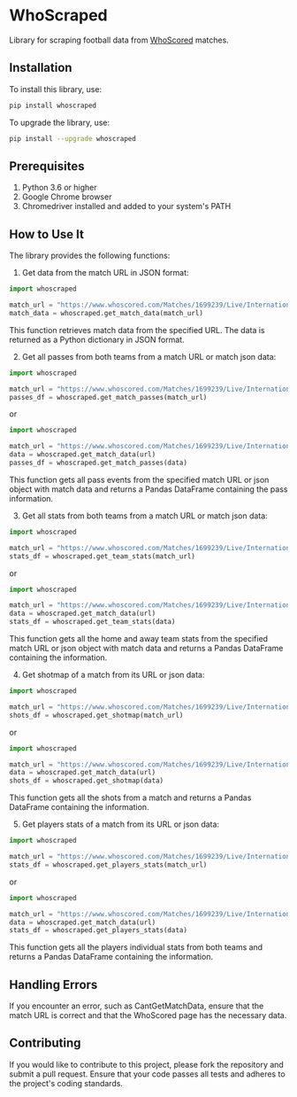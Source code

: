 # WhoScraped

Library for scraping football data from [WhoScored](https://www.whoscored.com/) matches.

## Installation

To install this library, use:

```bash
pip install whoscraped
```

To upgrade the library, use:

```bash
pip install --upgrade whoscraped
```

## Prerequisites
1. Python 3.6 or higher
2. Google Chrome browser
3. Chromedriver installed and added to your system's PATH

## How to Use It
The library provides the following functions:

1. Get data from the match URL in JSON format:

```python
import whoscraped

match_url = "https://www.whoscored.com/Matches/1699239/Live/International-FIFA-World-Cup-2022-Argentina-France"
match_data = whoscraped.get_match_data(match_url)
```

This function retrieves match data from the specified URL. The data is returned as a Python dictionary in JSON format.

2. Get all passes from both teams from a match URL or match json data:

```python
import whoscraped

match_url = "https://www.whoscored.com/Matches/1699239/Live/International-FIFA-World-Cup-2022-Argentina-France"
passes_df = whoscraped.get_match_passes(match_url)
```

or

```python
import whoscraped

match_url = "https://www.whoscored.com/Matches/1699239/Live/International-FIFA-World-Cup-2022-Argentina-France"
data = whoscraped.get_match_data(url)
passes_df = whoscraped.get_match_passes(data)
```

This function gets all pass events from the specified match URL or json object with match data and returns a Pandas DataFrame containing the pass information.

3. Get all stats from both teams from a match URL or match json data:

```python
import whoscraped

match_url = "https://www.whoscored.com/Matches/1699239/Live/International-FIFA-World-Cup-2022-Argentina-France"
stats_df = whoscraped.get_team_stats(match_url)
```

or

```python
import whoscraped

match_url = "https://www.whoscored.com/Matches/1699239/Live/International-FIFA-World-Cup-2022-Argentina-France"
data = whoscraped.get_match_data(url)
stats_df = whoscraped.get_team_stats(data)
```

This function gets all the home and away team stats from the specified match URL or json object with match data and returns a Pandas DataFrame containing the information.

4. Get shotmap of a match from its URL or json data:

```python
import whoscraped

match_url = "https://www.whoscored.com/Matches/1699239/Live/International-FIFA-World-Cup-2022-Argentina-France"
shots_df = whoscraped.get_shotmap(match_url)
```

or

```python
import whoscraped

match_url = "https://www.whoscored.com/Matches/1699239/Live/International-FIFA-World-Cup-2022-Argentina-France"
data = whoscraped.get_match_data(url)
shots_df = whoscraped.get_shotmap(data)
```

This function gets all the shots from a match and returns a Pandas DataFrame containing the information.

5. Get players stats of a match from its URL or json data:

```python
import whoscraped

match_url = "https://www.whoscored.com/Matches/1699239/Live/International-FIFA-World-Cup-2022-Argentina-France"
stats_df = whoscraped.get_players_stats(match_url)
```

or

```python
import whoscraped

match_url = "https://www.whoscored.com/Matches/1699239/Live/International-FIFA-World-Cup-2022-Argentina-France"
data = whoscraped.get_match_data(url)
stats_df = whoscraped.get_players_stats(data)
```

This function gets all the players individual stats from both teams and returns a Pandas DataFrame containing the information.

## Handling Errors
If you encounter an error, such as CantGetMatchData, ensure that the match URL is correct and that the WhoScored page has the necessary data.

## Contributing
If you would like to contribute to this project, please fork the repository and submit a pull request. Ensure that your code passes all tests and adheres to the project's coding standards.